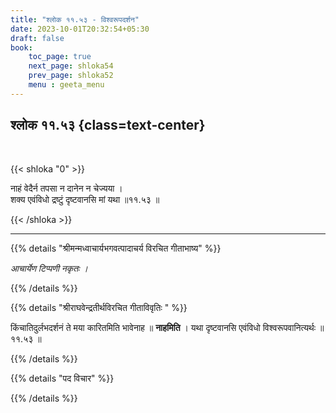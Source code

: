 ```yaml
---
title: "श्लोक ११.५३ - विश्वरूपदर्शन"
date: 2023-10-01T20:32:54+05:30
draft: false
book:
    toc_page: true
    next_page: shloka54
    prev_page: shloka52
    menu : geeta_menu
---
```




## श्लोक ११.५३ {class=text-center}

<br/>

{{< shloka  "0"  >}}

नाहं वेदैर्न तपसा न दानेन न चेज्यया ।  
शक्य एवंविधो द्रष्टुं दृष्टवानसि मां यथा ॥११.५३ ॥

{{< /shloka >}}

---


{{% details "श्रीमन्मध्वाचार्यभगवत्पादाचर्य विरचित  गीताभाष्य" %}}

*आचार्येण टिप्पणी नकृतः ।*

{{% /details %}}



{{% details "श्रीराघवेन्द्रतीर्थविरचित गीताविवृतिः " %}}

किंचातिदुर्लभदर्शनं ते मया कारितमिति भावेनाह ॥ 
**नाहमिति** । यथा दृष्टवानसि एवंविधो 
विश्वरूपवानित्यर्थः ॥११.५३ ॥

{{% /details %}}



{{% details "पद विचार" %}}


{{% /details %}}
